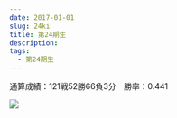 ```yaml
---
date: 2017-01-01
slug: 24ki
title: 第24期生
description:
tags:
  - 第24期生
---
```


通算成績：121戦52勝66負3分　勝率：0.441

<img src="/images/24ki-group-photo-4:3.jpg" style="max-width:500px">
